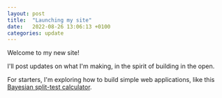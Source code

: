 ```yaml
---
layout: post
title:  "Launching my site"
date:   2022-08-26 13:06:13 +0100
categories: update
---
```


Welcome to my new site!

I'll post updates on what I'm making, in the spirit of building in the open. 

For starters, I'm exploring how to build simple web applications, like this 
[Bayesian split-test calculator][split-test-calculator].


[bokeh]: https://docs.bokeh.org/en/latest/
[split-test-calculator]: https://jcvdwlt.github.io/bayes_ab_calc/
